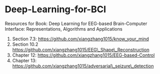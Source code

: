 # Deep-Learning-for-BCI
Resources for Book: Deep Learning for EEG-based Brain-Computer Interface: Representations, Algorithms and Applications


1. Section 7.3: https://github.com/xiangzhang1015/know_your_mind
2. Section 10.2 https://github.com/xiangzhang1015/EEG\_Shape\_Reconstruction
3. Chapter 12: https://github.com/xiangzhang1015/EEG-based-Control
4. Chapter 13: https://github.com/xiangzhang1015/adversarial\_seizure\_detection
